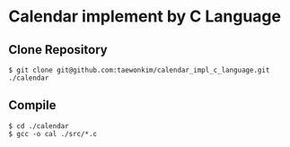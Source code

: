 Calendar implement by C Language
================================

## Clone Repository
    $ git clone git@github.com:taewonkim/calendar_impl_c_language.git ./calendar

## Compile  
    $ cd ./calendar
    $ gcc -o cal ./src/*.c
